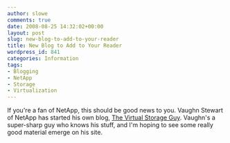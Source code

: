```yaml
---
author: slowe
comments: true
date: 2008-08-25 14:32:02+00:00
layout: post
slug: new-blog-to-add-to-your-reader
title: New Blog to Add to Your Reader
wordpress_id: 841
categories: Information
tags:
- Blogging
- NetApp
- Storage
- Virtualization
---
```


If you're a fan of NetApp, this should be good news to you. Vaughn Stewart of NetApp has started his own blog, [The Virtual Storage Guy](http://blogs.netapp.com/virtualstorageguy/). Vaughn's a super-sharp guy who knows his stuff, and I'm hoping to see some really good material emerge on his site.
